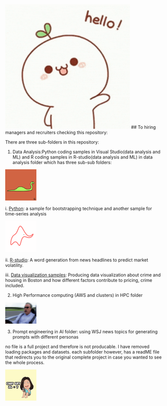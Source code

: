 
<img src="opening.gif" alt="intro photo" width="400">
## To hiring managers and recruiters checking this repository:

There are three sub-folders in this repository: 

1. Data Analysis:Python coding samples in Visual Studio(data analysis and ML) and R coding samples in R-studio(data analysis and ML) in data analysis folder which has three sub-sub folders: 

<img src="python.gif" alt="intro photo" width="100">

i. [Python](data_analysis/python/): a sample for bootstrapping technique and another sample for time-series analysis



<img src="R.gif" alt="intro photo" width="100">

ii. [R-studio](data_analysis/R_studio/): A word generation from news headlines to predict market volatility.




iii. [Data visualization samples](data_analysis/data_viz_sample/): Producing data visualization about crime and housing in Boston and how different factors contribute to pricing, crime included. 



2. High Performance computing (AWS and clusters) in HPC folder  


<img src="HPC.gif" alt="intro photo" width="100">



3. Prompt engineering in AI folder: using WSJ news topics for generating prompts with different personas

no file is a full project and therefore is not producable. I have removed loading packages and datasets. each subfolder however, has a readME file that redirects you to the original complete project in case you wanted to see the whole process.

<img src="GPT.gif" alt="intro photo" width="100">



